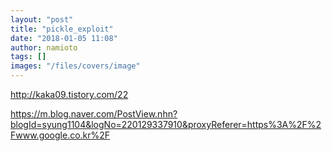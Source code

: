 ```yaml
---
layout: "post"
title: "pickle_exploit"
date: "2018-01-05 11:08"
author: namioto
tags: []
images: "/files/covers/image"
---
```


http://kaka09.tistory.com/22

https://m.blog.naver.com/PostView.nhn?blogId=syung1104&logNo=220129337910&proxyReferer=https%3A%2F%2Fwww.google.co.kr%2F
